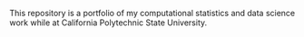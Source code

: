 This repository is a portfolio of my computational statistics and data science work while at California Polytechnic State University. 
